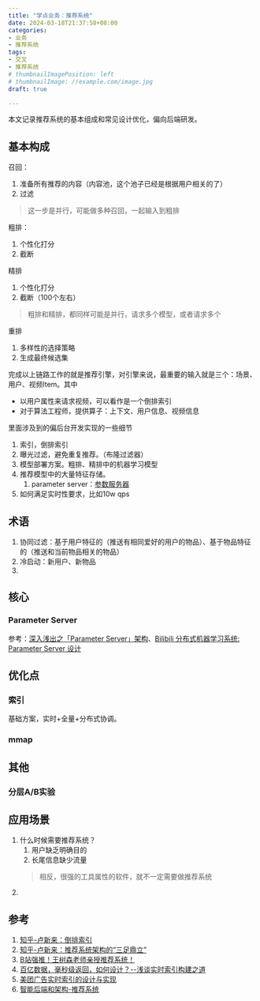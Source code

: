 ```yaml
---
title: "学点业务：推荐系统"
date: 2024-03-18T21:37:58+08:00
categories:
- 业务
- 推荐系统
tags:
- 交叉
- 推荐系统
# thumbnailImagePosition: left
# thumbnailImage: //example.com/image.jpg
draft: true

---
```

本文记录推荐系统的基本组成和常见设计优化，偏向后端研发。
<!--more-->
## 基本构成
召回：
1. 准备所有推荐的内容（内容池，这个池子已经是根据用户相关的了）
2. 过滤

> 这一步是并行，可能做多种召回，一起输入到粗排

粗排：
1. 个性化打分
2. 截断

精排
1. 个性化打分
2. 截断（100个左右）

> 粗排和精排，都同样可能是并行，请求多个模型，或者请求多个

重排
1. 多样性的选择策略
2. 生成最终候选集

完成以上链路工作的就是推荐引擎，对引擎来说，最重要的输入就是三个：场景、用户、视频Item。其中
- 以用户属性来请求视频，可以看作是一个倒排索引
- 对于算法工程师，提供算子：上下文、用户信息、视频信息

里面涉及到的偏后台开发实现的一些细节
1. 索引，倒排索引
2. 曝光过滤，避免重复推荐。（布隆过滤器）
3. 模型部署方案。粗排、精排中的机器学习模型
4. 推荐模型中的大量特征存储。
   1. parameter server：[参数服务器](https://cloud.tencent.com/developer/article/1694537)
5. 如何满足实时性要求，比如10w qps

## 术语
1. 协同过滤：基于用户特征的（推送有相同爱好的用户的物品）、基于物品特征的（推送和当前物品相关的物品）
2. 冷启动：新用户、新物品
3. 

## 核心
### Parameter Server
参考：[深入浅出之「Parameter Server」架构](https://cloud.tencent.com/developer/article/1694537)、[Bilibili 分布式机器学习系统: Parameter Server 设计](https://www.bilibili.com/video/BV1vY4y1r71u)

## 优化点
### 索引
基础方案，实时+全量+分布式协调。

### mmap


## 其他
### 分层A/B实验

## 应用场景
1. 什么时候需要推荐系统？
   1. 用户缺乏明确目的
   2. 长尾信息缺少流量
   > 相反，很强的工具属性的软件，就不一定需要做推荐系统
2. 

## 参考
1. [知乎-卢新来：​倒排索引](https://zhuanlan.zhihu.com/p/338487179)
2. [知乎-卢新来：推荐系统架构的“三足鼎立”](https://zhuanlan.zhihu.com/p/92743599)
3. [B站强推！王树森老师亲授推荐系统！](https://www.bilibili.com/video/BV1jh411A7WZ)
4. [百亿数据，毫秒级返回，如何设计？--浅谈实时索引构建之道](https://www.cnblogs.com/xiekun/p/14613073.html)
5. [美团广告实时索引的设计与实现](https://tech.meituan.com/2018/05/11/adp-rtidx-ls.html)
6. [智能后端和架构-推荐系统](https://www.yijiyong.com/ac/rsintro/01-intro.html)